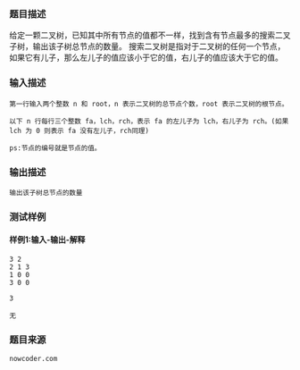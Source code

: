 ### 题目描述

给定一颗二叉树，已知其中所有节点的值都不一样，找到含有节点最多的搜索二叉子树，输出该子树总节点的数量。
搜索二叉树是指对于二叉树的任何一个节点，如果它有儿子，那么左儿子的值应该小于它的值，右儿子的值应该大于它的值。


### 输入描述

```
第一行输入两个整数 n 和 root，n 表示二叉树的总节点个数，root 表示二叉树的根节点。

以下 n 行每行三个整数 fa，lch，rch，表示 fa 的左儿子为 lch，右儿子为 rch。(如果 lch 为 0 则表示 fa 没有左儿子，rch同理)

ps:节点的编号就是节点的值。
```
### 输出描述

```
输出该子树总节点的数量
```

### 测试样例
#### 样例1:输入-输出-解释

```
3 2
2 1 3
1 0 0
3 0 0
```
```
3
```
```
无
```

### 题目来源  
`nowcoder.com`
